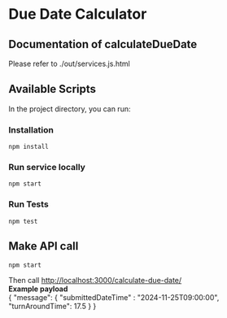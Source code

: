 # Due Date Calculator
## Documentation of calculateDueDate
Please refer to ./out/services.js.html

## Available Scripts

In the project directory, you can run:
### Installation
```shell
npm install
```

### Run service locally
```shell
npm start
```

### Run Tests
```shell
npm test
```

## Make API call
```shell
npm start
```
Then call  [http://localhost:3000/calculate-due-date/ ](http://localhost:3000/calculate-due-date/)\
**Example payload**\
{
    "message": {
    "submittedDateTime" : "2024-11-25T09:00:00",
    "turnAroundTime": 17.5
    }
}

